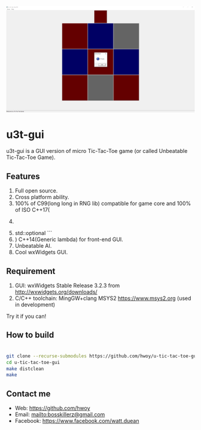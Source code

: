 ![](https://raw.githubusercontent.com/hwoy/u-tic-tac-toe-gui/master/res/pic1.png?raw=true)

# u3t-gui

u3t-gui is a GUI version of micro Tic-Tac-Toe game (or called Unbeatable Tic-Tac-Toe Game).

## Features

1. Full open source.
2. Cross platform ability.
3. 100% of C99(long long in RNG lib) compatible for game core and 100% of ISO C++17(
4. ```cpp
5. std::optional<T> ```
6.  ) C++14(Generic lambda) for front-end GUI.
7. Unbeatable AI.
8. Cool wxWidgets GUI.

## Requirement

1. GUI: wxWidgets Stable Release 3.2.3 from <http://wxwidgets.org/downloads/>
2. C/C++ toolchain: MingGW+clang MSYS2 <https://www.msys2.org> (used in development)

Try it if you can!

## How to build

```sh

git clone --recurse-submodules https://github.com/hwoy/u-tic-tac-toe-gui.git
cd u-tic-tac-toe-gui
make distclean
make

```

## Contact me

- Web: <https://github.com/hwoy>
- Email: <mailto:bosskillerz@gmail.com>
- Facebook: <https://www.facebook.com/watt.duean>
